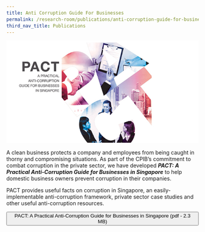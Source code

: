 ```yaml
---
title: Anti Corruption Guide For Businesses
permalink: /research-room/publications/anti-corruption-guide-for-businesses/
third_nav_title: Publications
---
```



<img src="/images/research-rm_pact.jpg" alt="pact">

A clean business protects a company and employees from being caught in thorny and compromising situations. As part of the CPIB’s commitment to combat corruption in the private sector, we have developed ***PACT: A Practical Anti-Corruption Guide for Businesses in Singapore*** to help domestic business owners prevent corruption in their companies.

PACT provides useful facts on corruption in Singapore, an easily-implementable anti-corruption framework, private sector case studies and other useful anti-corruption resources.

<a href="/files/pact_2018.pdf" target="_blank">
    <button>PACT: A Practical Anti-Corruption Guide for Businesses in Singapore (pdf - 2.3 MB)</button>
</a>

